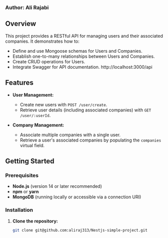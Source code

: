 
### **Author:** Ali Rajabi

## Overview

This project provides a RESTful API for managing users and their associated companies. It demonstrates how to:
- Define and use Mongoose schemas for Users and Companies.
- Establish one-to-many relationships between Users and Companies.
- Create CRUD operations for Users.
- Integrate Swagger for API documentation. http://localhost:3000/api


  
## Features

- **User Management:**  
  - Create new users with `POST /user/create`.
  - Retrieve user details (including associated companies) with `GET /user/:userId`.
  
- **Company Management:**  
  - Associate multiple companies with a single user.
  - Retrieve a user's associated companies by populating the `companies` virtual field.

## Getting Started

### Prerequisites

- **Node.js** (version 14 or later recommended)
- **npm** or **yarn**
- **MongoDB** (running locally or accessible via a connection URI)

### Installation

1. **Clone the repository:**
   ```bash
   git clone git@github.com:aliraj313/Nestjs-simple-project.git
